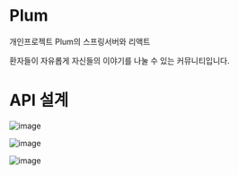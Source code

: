 # Plum
개인프로젝트 Plum의 스프링서버와 리액트

환자들이 자유롭게 자신들의 이야기를 나눌 수 있는 커뮤니티입니다.


<h1>API 설계</h1>

![image](https://github.com/Chaeros/Plum/assets/91451735/27567b3c-d696-497e-81b5-c079e2a15b13)

![image](https://github.com/Chaeros/Plum/assets/91451735/44bc1980-b706-40f1-88b7-d13b88727d15)

![image](https://github.com/Chaeros/Plum/assets/91451735/327d8b58-d079-48ca-8f87-78bf7a6c342d)

